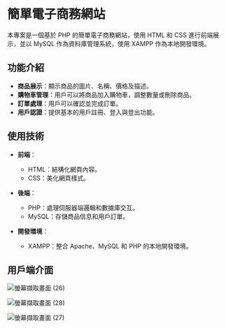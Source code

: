 # 簡單電子商務網站

本專案是一個基於 PHP 的簡單電子商務網站，使用 HTML 和 CSS 進行前端展示，並以 MySQL 作為資料庫管理系統，使用 XAMPP 作為本地開發環境。

## 功能介紹

- **商品展示**：顯示商品的圖片、名稱、價格及描述。
- **購物車管理**：用戶可以將商品加入購物車，調整數量或刪除商品。
- **訂單處理**：用戶可以確認並完成訂單。
- **用戶認證**：提供基本的用戶註冊、登入與登出功能。

## 使用技術

- **前端**：
  - HTML：結構化網頁內容。
  - CSS：美化網頁樣式。
  
- **後端**：
  - PHP：處理伺服器端邏輯和數據庫交互。
  - MySQL：存儲商品信息和用戶訂單。
  
- **開發環境**：
  - XAMPP：整合 Apache、MySQL 和 PHP 的本地開發環境。

## 用戶端介面

![螢幕擷取畫面 (26)](https://github.com/user-attachments/assets/ac16b143-e2da-4a08-af9f-0dc16e4936d4)


![螢幕擷取畫面 (28)](https://github.com/user-attachments/assets/f947955a-af3c-408b-b138-36cc9f8043ed)


![螢幕擷取畫面 (27)](https://github.com/user-attachments/assets/0b846da1-326e-4856-953f-c9f6d2fd05e8)


